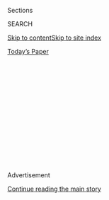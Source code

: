 <div id="app">

<div>

<div>

<div>

<div class="NYTAppHideMasthead css-1q2w90k e1suatyy0">

<div class="section css-ui9rw0 e1suatyy2">

<div class="css-eph4ug er09x8g0">

<div class="css-6n7j50">

</div>

<span class="css-1dv1kvn">Sections</span>

<div class="css-10488qs">

<span class="css-1dv1kvn">SEARCH</span>

</div>

[Skip to content](#site-content)[Skip to site
index](#site-index)

</div>

<div class="css-10698na e1huz5gh0">

</div>

</div>

<div id="masthead-bar-one" class="section hasLinks css-15hmgas e1csuq9d3">

<div class="css-uqyvli e1csuq9d0">

</div>

<div class="css-1uqjmks e1csuq9d1">

</div>

<div class="css-9e9ivx">

[](https://myaccount.nytimes3xbfgragh.onion/auth/login?response_type=cookie&client_id=vi)

</div>

<div class="css-1bvtpon e1csuq9d2">

[Today’s
Paper](https://www.nytimes3xbfgragh.onion/section/todayspaper)

</div>

</div>

</div>

</div>

<div data-aria-hidden="false">

<div id="site-content" data-role="main">

<div>

<div class="css-1aor85t" style="opacity:0.000000001;z-index:-1;visibility:hidden">

<div class="css-1hqnpie">

<div class="css-epjblv">

<span class="css-17xtcya">[Opinion](/section/opinion)</span><span class="css-x15j1o">|</span><span class="css-fwqvlz">Four
of the World’s Wealthiest Men Are Preparing for
Battle</span>

</div>

<div class="css-k008qs">

<div class="css-1iwv8en">

<span class="css-18z7m18"></span>

<div>

</div>

</div>

<span class="css-1n6z4y">https://nyti.ms/2EljP2y</span>

<div class="css-1705lsu">

<div class="css-4xjgmj">

<div class="css-4skfbu" data-role="toolbar" data-aria-label="Social Media Share buttons, Save button, and Comments Panel with current comment count" data-testid="share-tools">

  - 
  - 
  - 
  - 
    
    <div class="css-6n7j50">
    
    </div>

  - 
  - 

</div>

</div>

</div>

</div>

</div>

</div>

<div id="NYT_TOP_BANNER_REGION" class="css-13pd83m">

</div>

<div id="top-wrapper" class="css-1sy8kpn">

<div id="top-slug" class="css-l9onyx">

Advertisement

</div>

[Continue reading the main
story](#after-top)

<div class="ad top-wrapper" style="text-align:center;height:100%;display:block;min-height:250px">

<div id="top" class="place-ad" data-position="top" data-size-key="top">

</div>

</div>

<div id="after-top">

</div>

</div>

<div>

<div class="css-v5btjw etb61u70">

<div class="css-v05ibm etb61u71">

[Opinion](/section/opinion)

</div>

</div>

<div id="sponsor-wrapper" class="css-1hyfx7x">

<div id="sponsor-slug" class="css-19vbshk">

Supported by

</div>

[Continue reading the main
story](#after-sponsor)

<div id="sponsor" class="ad sponsor-wrapper" style="text-align:center;height:100%;display:block">

</div>

<div id="after-sponsor">

</div>

</div>

<div class="css-186x18t">

</div>

<div class="css-1vkm6nb ehdk2mb0">

# Four of the World’s Wealthiest Men Are Preparing for Battle

</div>

Members of Congress will be able to grill tech C.E.O.s at a hearing.
Let’s hope they don’t waste the opportunity.

<div class="css-18e8msd">

<div class="css-vp77d3 epjyd6m0">

<div class="css-1baulvz">

By [<span class="css-1baulvz last-byline" itemprop="name">The Editorial
Board</span>](https://www.nytimes3xbfgragh.onion/interactive/opinion/editorialboard.html)

<div class="css-8atqhb">

The editorial board is a group of opinion journalists whose views are
informed by expertise, research, debate and certain longstanding ****
[values](https://www.nytimes3xbfgragh.onion/interactive/2018/opinion/editorialboard.html).
It is separate from the newsroom.

</div>

</div>

</div>

  - July 28,
    2020

  - 
    
    <div class="css-4xjgmj">
    
    <div class="css-pvvomx" data-role="toolbar" data-aria-label="Social Media Share buttons, Save button, and Comments Panel with current comment count" data-testid="share-tools">
    
      - 
      - 
      - 
      - 
        
        <div class="css-6n7j50">
        
        </div>
    
      - 
      - 
    
    </div>
    
    </div>

</div>

<div class="css-79elbk" data-testid="photoviewer-wrapper">

<div class="css-z3e15g" data-testid="photoviewer-wrapper-hidden">

</div>

<div class="css-1a48zt4 ehw59r15" data-testid="photoviewer-children">

![<span class="css-16f3y1r e13ogyst0" data-aria-hidden="true">Clockwise
from top left: Mark Zuckerberg of Facebook, Tim Cook of Apple, Jeff
Bezos of Amazon and Sundar Pichai of
Alphabet.</span><span class="css-cnj6d5 e1z0qqy90" itemprop="copyrightHolder"><span class="css-1ly73wi e1tej78p0">Credit...</span><span><span>Clockwise
from top left: Andrew Harnik/AP; Chip Somodevilla/Getty Images; Joshua
Roberts/Reuters; Michael
Sohn/AP</span></span></span>](https://static01.graylady3jvrrxbe.onion/images/2020/07/29/opinion/28tech-editorial-sub/28tech-editorial-articleLarge.jpg?quality=75&auto=webp&disable=upscale)

</div>

</div>

</div>

<div class="section meteredContent css-1r7ky0e" name="articleBody" itemprop="articleBody">

<div class="css-1fanzo5 StoryBodyCompanionColumn">

<div class="css-53u6y8">

Amid the coronavirus pandemic, Congress’s attention will turn briefly to
another matter: world domination. On Wednesday, the chief executives of
Facebook, Amazon, Apple and Google’s parent company, Alphabet, will
appear together to defend themselves in a continuing inquiry into their
market power by the congressional subcommittee focused on antitrust.

The virus’s reach means [Mark Zuckerberg of Facebook, Jeff Bezos of
Amazon, Tim Cook of Apple and Sundar Pichai of
Alphabet](https://www.nytimes3xbfgragh.onion/live/2020/07/29/technology/tech-ceos-hearing-testimony)
will dial into the hearing via video chat, avoiding the glare of
photographers, members of Congress and the gallery as they are peppered
with questions. While in their home offices, the men also could receive
messages from aides about how to respond.

Nonetheless, the one-day hearing, conducted by the House Judiciary
Committee’s antitrust subcommittee, could give the public a rare glimpse
into the inner workings of some of the world’s most valuable companies.
Panel members are likely to turn a good deal of attention to Mr. Bezos,
the world’s wealthiest person, in part because he’s never appeared
before Congress. (He initially [tried to avoid
it](https://www.nytimes3xbfgragh.onion/2020/05/15/technology/jeff-bezos-amazon-testimony-congress.html)
this time.)

The challenge for the subcommittee will be in establishing whether these
tech companies — which have amassed immeasurable power — operate as
illegal monopolies in certain domains, such as online search (Google),
online marketplaces (Amazon), mobile phone app stores (Apple), the
dissemination of information (Facebook), advertising sales (Google and
Facebook) and mergers and acquisitions.

</div>

</div>

<div class="css-1fanzo5 StoryBodyCompanionColumn">

<div class="css-53u6y8">

It’s not against the law to be the largest search engine, online
marketplace or social media network. But antitrust laws, meant to
protect against outsize market power, do not allow companies to suppress
competition — a practice known as [exclusionary
conduct](https://www.ftc.gov/tips-advice/competition-guidance/guide-antitrust-laws/single-firm-conduct/monopolization-defined)
— by, for instance, quashing or gobbling up potential rivals. Freed from
competition, companies may also cross the line by squeezing suppliers or
imposing higher prices on consumers.

Wednesday’s hearing will be the culmination of a roughly yearlong
investigation into the businesses’ operations and is likely to be the
final public forum before the subcommittee releases its findings,
expected in the fall.

Representative David Cicilline, Democrat of Rhode Island and the
subcommittee’s chairman, has indicated the tech companies may not like
the results, this month calling the companies’ power
[“terrifying.”](https://www.nytimes3xbfgragh.onion/2020/07/01/opinion/anti-trust-tech-hearing-facebook.html)

It’s up to the subcommittee to help the public understand the breadth of
the companies’ power and, potentially, to recommend that regulators
break them up or take other action. Also at issue is determining if
existing rules are sufficient given the tech companies’ market power and
whether the laws should be updated because the companies behave in ways
that should be illegal.  
  
Here are some questions subcommittee members ought to consider:

### Amazon

The subcommittee will probably focus on the company’s relationship with
third-party merchants that use the site to sell directly to consumers.
Such merchants represent about 60 percent of Amazon’s sales. The company
also operates an enormous shipping network, an advertising sales
business and a cloud computing service that may raise alarms among
regulators. Amazon’s trove of sales data gives it incredibly detailed
insights into both customers and merchants.

  - After an [investigation by German
    regulators](https://www.cnbc.com/2019/07/17/amazon-in-deal-with-german-watchdog-to-overhaul-marketplace-terms.html),
    Amazon vowed last year to overhaul its contracts with third-party
    merchants. Did the company adequately do so? Does Amazon have
    contracts that require lower prices than other retailers’? Does it
    require exclusivity, meaning merchants cannot offer their goods on
    other sellers’ websites?

<!-- end list -->

  - An Amazon lawyer told the panel, “We don’t use individual seller
    data directly to compete” with other businesses on Amazon’s site.
    But a Wall Street Journal
    [report](https://www.wsj.com/articles/amazon-scooped-up-data-from-its-own-sellers-to-launch-competing-products-11587650015)
    showed evidence that Amazon does just that, helping it create
    tailored private-label products that undercut competitors. What is
    the extent of Amazon’s use of seller data?

<!-- end list -->

  - Amazon offers its sellers warehousing and shipping services
    worldwide. What does it seek in return, beyond a commission? Does
    Amazon use sales data from small merchants to source new products or
    to help larger sellers succeed, forcing out [smaller
    ones](https://www.usatoday.com/story/tech/news/2019/07/16/amazon-faces-antitrust-probe-business-practices-european-union/1742868001/)?

<!-- end list -->

  - In 2010, Amazon [dropped diaper
    prices](http://www.slate.com/blogs/future_tense/2013/10/10/amazon_book_how_jeff_bezos_went_thermonuclear_on_diapers_com.html/)
    well below profitability, in a successful effort to force a
    competitor, Diapers.com, into acquisition talks. Amazon has since
    shuttered that site. Does Amazon view such actions as exclusionary?
    And is the company engaged in other such pricing wars in order to
    force a competitor to sell?

<!-- end list -->

  - A Washington Post
    [investigation](https://www.washingtonpost.com/technology/2019/08/27/aggressive-amazon-tactic-pushes-you-consider-its-own-brand-before-you-click-buy/)
    showed that Amazon pushes consumers toward its private-label
    products even when they appear to want to buy name brands. Does
    Amazon favor its own products in consumers’ searches? Does it
    require fees or advertising purchases from merchants or brands to
    ensure their products rise to the top of searches?

### Apple

While Apple is best known for its iPhones and laptops, it also has
healthy competition from companies like Samsung and Lenovo in hardware
sales. As a result, Mr. Cook is most likely to be asked about the
structure of Apple’s App Store, where millions of software developers
offer their apps for download.

  - Why does Apple permit only its own app store on iPhones?

<!-- end list -->

  - Developers are generally required to offer their in-app purchases
    and paid subscriptions through Apple’s App Store, rather than on
    their own websites, where they may avoid Apple’s commissions. Apple
    has [threatened to remove
    apps](https://www.nytimes3xbfgragh.onion/2020/06/19/opinion/apple-app-store-hey.html)
    that don’t abide. How is this in the best interest of consumers and
    app developers?

<!-- end list -->

  - Some app developers have alleged that Apple uses the detailed data
    it collects about app downloads to [copy their
    ideas](https://appleinsider.com/articles/19/06/06/developers-talk-about-being-sherlocked-as-apple-uses-them-for-market-research)
    and that the company [favors its own
    apps](https://www.nytimes3xbfgragh.onion/interactive/2019/09/09/technology/apple-app-store-competition.html)
    in searches. Is this true? If so, how does the company defend such
    practices?

### Facebook

Facebook’s aggressive acquisition strategy — including the giants
Instagram and WhatsApp — makes it vulnerable to a breakup if regulators
find that it was trying to rid the market of real
    competition.

  - [Reportedly](https://nypost.com/2019/02/26/facebook-boasted-of-buying-instagram-to-kill-the-competition-sources/),
    the Federal Trade Commission had documents demonstrating Facebook
    acquired Instagram in 2012 in an explicit bid to stifle a
    competitor. Were those documents mischaracterized? How did
    Facebook’s buying Instagram benefit consumers, and how did it
    determine the [$1 billion
    price](https://dealbook.nytimes3xbfgragh.onion/2012/04/09/facebook-buys-instagram-for-1-billion/)?

<!-- end list -->

  - British lawmakers [released
    emails](https://www.nytimes3xbfgragh.onion/2018/12/05/technology/facebook-emails-privacy-data.html)
    showing Facebook used an analytics app to collect detailed data
    about competitors in order to snuff them out. That helped Facebook
    decide to buy WhatsApp for $19 billion, the emails show. Couldn’t
    that be called an abuse of market power? Does Facebook still cull
    proprietary data on rivals in order to protect its market
    leadership?

  - Advertisers can target customers on Facebook with incredible
    accuracy, in part because of the platform’s ability to track users’
    internet browsing activity across the web. Shouldn’t users consider
    those terms onerous? Also, has Facebook made assurances about the
    privacy of customer data that it later reneged on? What assurances
    do consumers have that their data will remain private and not be
    repurposed for Facebook’s benefit?

<!-- end list -->

  - [According to The Wall Street
    Journal](https://www.wsj.com/articles/facebook-knows-it-encourages-division-top-executives-nixed-solutions-11590507499),
    Facebook quashed efforts to make its site less politically divisive
    because partisan content drives more use of the site, which is
    beneficial to its advertising business. How can suppressing opposing
    views for users be viewed as anything but an abuse of power?

</div>

</div>

![<span class="css-16f3y1r e13ogyst0">Chris Hughes, a co-founder of
Facebook, says the company is so big and powerful that it threatens our
democracy.</span><span class="css-cch8ym"><span class="css-1dv1kvn">Credit</span><span class="css-cnj6d5 e1z0qqy90" itemprop="copyrightHolder"><span class="css-1ly73wi e1tej78p0">Credit...</span><span>Getty
Images</span></span></span>](https://static01.graylady3jvrrxbe.onion/images/2019/05/09/autossell/op-chris/op-chris-videoSixteenByNineJumbo1600.jpg)

<div class="css-1fanzo5 StoryBodyCompanionColumn">

<div class="css-53u6y8">

### Alphabet

Alphabet’s signature product, Google, is central to nearly every
activity on the web — and increasingly, many activities off the web as
well. It is the dominant search engine by far and operates sprawling
advertising and cloud computing businesses. Subcommittee members are
likely to home in on how Google’s search business potentially stifles
competition by favoring its own services and how YouTube, a Google
subsidiary, pushes content to users.

  - Frequently, answers to common Google search questions can be found
    in so-called answer boxes at the top of a results page. Google culls
    that information from other websites, eliminating the need for users
    to visit those sites. Doesn’t that starve other websites of valuable
    traffic? Don’t answer boxes simply buttress Google’s market
    leadership by stifling competitors?

<!-- end list -->

  - Google has paid Apple [billions of
    dollars](https://www.theverge.com/2020/7/1/21310591/apple-google-search-engine-safari-iphone-deal-billions-regulation-antitrust)
    to be the default search engine on the Safari web browser on iPhones
    and iPads. How does Google expect rivals to compete on an even
    playing field if it has cornered such a significant share of the
    market?

<!-- end list -->

  - Google controls multiple levers in the process of placing
    advertisements on the web, including analytics. The company also
    requires some businesses to use its ad technology if they want to
    use Google services. How does Google’s ad sales technology benefit
    advertisers? Why doesn’t Google allow marketers to see what prices
    others pay to place ads? Doesn’t that stifle bargaining power?

<!-- end list -->

  - Critics say YouTube [pushes
    videos](https://www.nytimes3xbfgragh.onion/2020/07/13/technology/google-ads-antitrust.html)
    that are politically slanted, based on data about its users, meaning
    viewers aren’t likely to see competing viewpoints. Is it correct
    that YouTube’s software is designed to reinforce biases? Other than
    keeping users on YouTube longer, what is the purpose of that system?

</div>

</div>

<div>

</div>

<div class="css-1fanzo5 StoryBodyCompanionColumn">

<div class="css-53u6y8">

*The Times is committed to publishing* [*a diversity of
letters*](https://www.nytimes3xbfgragh.onion/2019/01/31/opinion/letters/letters-to-editor-new-york-times-women.html)
*to the editor. We’d like to hear what you think about this or any of
our articles. Here are some*
[*tips*](https://help.nytimes3xbfgragh.onion/hc/en-us/articles/115014925288-How-to-submit-a-letter-to-the-editor)*.
And here’s our email:*
[*letters@NYTimes.com*](mailto:letters@NYTimes.com)*.*

*Follow The New York Times Opinion section on*
[*Facebook*](https://www.facebookcorewwwi.onion/nytopinion)*,* [*Twitter
(@NYTopinion)*](http://twitter.com/NYTOpinion) *and*
[*Instagram*](https://www.instagram.com/nytopinion/)*.*

</div>

</div>

</div>

<div>

</div>

<div>

</div>

<div>

</div>

<div>

<div id="bottom-wrapper" class="css-1ede5it">

<div id="bottom-slug" class="css-l9onyx">

Advertisement

</div>

[Continue reading the main
story](#after-bottom)

<div id="bottom" class="ad bottom-wrapper" style="text-align:center;height:100%;display:block;min-height:90px">

</div>

<div id="after-bottom">

</div>

</div>

</div>

</div>

</div>

## Site Index

<div>

</div>

## Site Information Navigation

  - [© <span>2020</span> <span>The New York Times
    Company</span>](https://help.nytimes3xbfgragh.onion/hc/en-us/articles/115014792127-Copyright-notice)

<!-- end list -->

  - [NYTCo](https://www.nytco.com/)
  - [Contact
    Us](https://help.nytimes3xbfgragh.onion/hc/en-us/articles/115015385887-Contact-Us)
  - [Work with us](https://www.nytco.com/careers/)
  - [Advertise](https://nytmediakit.com/)
  - [T Brand Studio](http://www.tbrandstudio.com/)
  - [Your Ad
    Choices](https://www.nytimes3xbfgragh.onion/privacy/cookie-policy#how-do-i-manage-trackers)
  - [Privacy](https://www.nytimes3xbfgragh.onion/privacy)
  - [Terms of
    Service](https://help.nytimes3xbfgragh.onion/hc/en-us/articles/115014893428-Terms-of-service)
  - [Terms of
    Sale](https://help.nytimes3xbfgragh.onion/hc/en-us/articles/115014893968-Terms-of-sale)
  - [Site
    Map](https://spiderbites.nytimes3xbfgragh.onion)
  - [Help](https://help.nytimes3xbfgragh.onion/hc/en-us)
  - [Subscriptions](https://www.nytimes3xbfgragh.onion/subscription?campaignId=37WXW)

</div>

</div>

</div>

</div>
